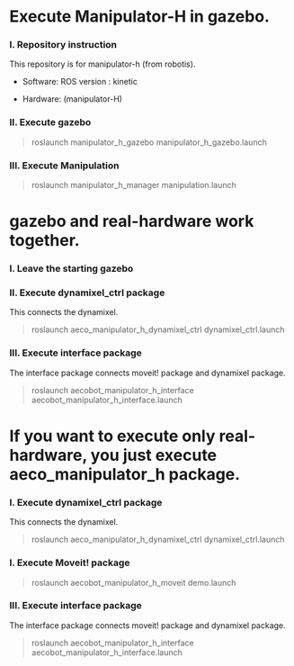 # Execute Manipulator-H  in gazebo.

### I. Repository instruction
This repository is for manipulator-h (from robotis).

- Software:
ROS version : kinetic

- Hardware:
(manipulator-H)

### II. Execute gazebo

> roslaunch manipulator_h_gazebo manipulator_h_gazebo.launch

### III. Execute Manipulation

> roslaunch manipulator_h_manager manipulation.launch

# gazebo and real-hardware work together.

### I. Leave the starting gazebo

### II. Execute dynamixel_ctrl package

This connects the dynamixel.

> roslaunch aeco_manipulator_h_dynamixel_ctrl dynamixel_ctrl.launch

### III. Execute interface package

The interface package connects moveit! package and dynamixel package.

> roslaunch aecobot_manipulator_h_interface aecobot_manipulator_h_interface.launch

# If you want to execute only real-hardware, you just execute aeco_manipulator_h package.


### I. Execute dynamixel_ctrl package

This connects the dynamixel.

> roslaunch aeco_manipulator_h_dynamixel_ctrl dynamixel_ctrl.launch

### I. Execute Moveit! package

> roslaunch aecobot_manipulator_h_moveit demo.launch

### III. Execute interface package

The interface package connects moveit! package and dynamixel package.

> roslaunch aecobot_manipulator_h_interface aecobot_manipulator_h_interface.launch
